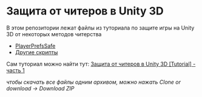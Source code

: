 # Защита от читеров в Unity 3D
В этом репозитории лежат файлы из туториала по защите игры на Unity 3D от некоторых методов читерства

- [PlayerPrefsSafe](Assets\SecurityScripts\PlayerPrefsSafe.cs)
- [Другие скрипты](Assets\SecurityScripts)

Сам туториал можно найти тут: 
[Защита от читеров в Unity 3D [Tutorial] - часть 1](https://youtu.be/LOyGYOqBZSc)

*чтобы скачать все файлы одним архивом, можно нажать Clone or download -> Download ZIP*